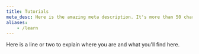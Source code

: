 ```yaml
---
title: Tutorials
meta_desc: Here is the amazing meta description. It's more than 50 characters but less than 160.
aliases:
    - /learn
---
```


Here is a line or two to explain where you are and what you'll find here.
